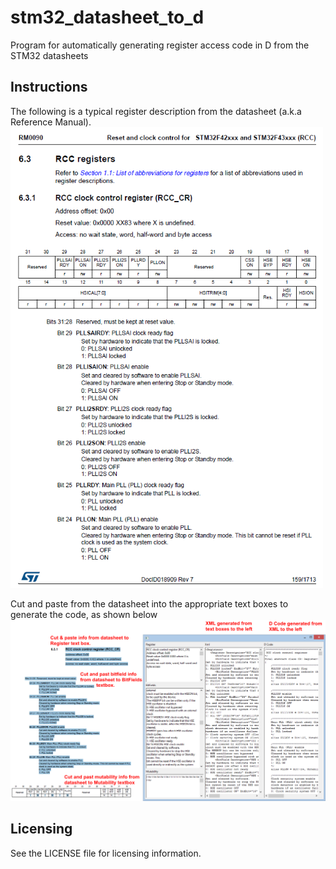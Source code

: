 stm32_datasheet_to_d
====================

Program for automatically generating register access code in D from the STM32 datasheets

Instructions
------------
The following is a typical register description from the datasheet (a.k.a Reference Manual).
<img src="https://github.com/JinShil/stm32_datasheet_to_d/raw/master/images/page_from_reference_manual.png" width="500px"/>

Cut and paste from the datasheet into the appropriate text boxes to generate the code, as shown below
<img src="https://github.com/JinShil/stm32_datasheet_to_d/raw/master/images/description.png" />


Licensing
---------
See the LICENSE file for licensing information.
